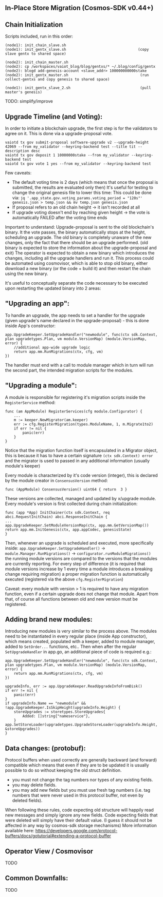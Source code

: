 ## In-Place Store Migration (Cosmos-SDK v0.44+) 

## Chain Initialization
Scripts included, run in this order:


    (node1): init_chain_slave.sh
    (node1): init_gentx_slave.sh                                 (copy slave gentx to shared space)
   
    (node2): init_chain_master.sh
    (node2): cp /workspaces/vaiot_blog/blog/gentxs/* ~/.blog/config/gentx
    (node2): blogd add-genesis-account <slave_addr> 100000000000stake
    (node2): init_gentx_master.sh                                 (run collect-gentxs and copy genesis to shared space)

    (node1): init_gentx_slave_2.sh                                (pull master's genesis)

TODO: simplify/improve


## Upgrade Timeline (and Voting):

In order to initiate a blockchain upgrade, the first step is for the validators to agree on it. This is done via a upgrade-proposal vote. 

    vaiotd tx gov submit-proposal software-upgrade v2 --upgrade-height 42069 --from my_validator --keyring-backend test --title tit --description desc 
    vaiotd tx gov deposit 1 10000000stake --from my_validator --keyring-backend test 
    vaiotd tx gov vote 1 yes --from my_validator --keyring-backend test

Few caveats:

 - The default voting time is 2 days (which means that once the proposal is submitted, the results are evaluated only then)
It's useful for testing to change the original genesis file to lower this time:
This could be done via:
`jq '.app_state.gov.voting_params.voting_period = "120s"' genesis.json > temp.json && mv temp.json genesis.json`
 - If proposal refers to an old chain height -> it isn't recorded at all
 - If upgrade voting doesn't end by reaching given height -> the vote is
   automatically FAILED after the voting time ends

Important to understand: 
Upgrade-proposal is sent to the old blockchain's binary. It the vote passes, the binary automatically stops at the height, scheduling an upgrade. The old binary is completely unaware of the new changes, only the fact that there should be an upgrade performed. (old binary is expected to store the information about the upgrade-proposal and exit) 
The operator is expected to obtain a new binary which introduces the changes, including all the upgrade handlers and run it.
This process could be automated using cosmovisor, which is able to stop old binary, either download a new binary (or the code + build it) and then restart the chain using the new binary.

It's useful to conceptually separate the code necessary to be executed upon restarting the updated binary into 2 areas:

## "Upgrading an app":

To handle an upgrade, the app needs to set a handler for the upgrade (given upgrade's name declared in the upgrade-proposal) - this is done inside App's constructor:

    app.UpgradeKeeper.SetUpgradeHandler("newmodule", func(ctx sdk.Context, plan upgradetypes.Plan, vm module.VersionMap) (module.VersionMap, error) { 
	    //additional app-wide upgrade logic 
	    return app.mm.RunMigrations(ctx, cfg, vm)
    })

The handler must end with a call to module manager which in turn will run the second part, the intended migration scripts for the modules.

## "Upgrading a module":

A module is responsible for registering it's migration scripts inside the `RegisterService` method:

    func (am AppModule) RegisterServices(cfg module.Configurator) {
	    ...
	    m := keeper.NewMigrator(am.keeper)
	    err := cfg.RegisterMigration(types.ModuleName, 1, m.Migrate1to2)
	    if err != nil {
		    panic(err)
	    }
	}
Notice that the migration function itself is encapsulated in a Migrator object, this is because it has to have a certain signature `(ctx sdk.Context) error` and the migrator is used to passed in any additional information  (usually module's keeper)

Every module is characterized by it's code version (integer), this is declared by the module creator in `ConsensusVersion` method:

    func (AppModule) ConsensusVersion() uint64 { return  3 }
    
These versions are collected, managed and updated by x/upgrade module. 
Every module's version is first collected during chain initialization:

    func (app *App) InitChainer(ctx sdk.Context, req abci.RequestInitChain) abci.ResponseInitChain {
    ...
    app.UpgradeKeeper.SetModuleVersionMap(ctx, app.mm.GetVersionMap())
    return app.mm.InitGenesis(ctx, app.appCodec, genesisState)
    }

Then, whenever an upgrade is scheduled and executed, more specifically inside:
`app.UpgradeKeeper.SetUpgradeHandler()` -> `module.Manager.RunMigrations()` -> `configurator.runModuleMigrations()` 
the running module versions are compared to the versions that the modules are currently reporting. For every step of difference (it is required that module versions increase by 1 every time a module introduces a breaking change requiring migration) a proper migration function is automatically executed (registered via the above `cfg.RegisterMigration`)

Caveat: every module with version > 1 is required to have any migration function, even if a certain upgrade does not change that module. Apart from that, of course all functions between old and new version must be registered.

## Adding brand new modules:

Introducing new modules is very similar to the process above. The modules need to be instantiated in every regular place (inside App constructor), which means created, populated with a keeper, added to module manager, added to `SetOrder...` functions, etc.. Then when after the regular `SetUpgradeHandler` in app.go, an additional piece of code is required e.g.:
    
    app.UpgradeKeeper.SetUpgradeHandler("newmodule", func(ctx sdk.Context, plan upgradetypes.Plan, vm module.VersionMap) (module.VersionMap, error) {
	    return app.mm.RunMigrations(ctx, cfg, vm)
    })
 
    upgradeInfo, err := app.UpgradeKeeper.ReadUpgradeInfoFromDisk() 
	if err != nil {
		panic(err)
    } 
    if upgradeInfo.Name == "newmodule" && !app.UpgradeKeeper.IsSkipHeight(upgradeInfo.Height) {
	    storeUpgrades := storetypes.StoreUpgrades{
		    Added: []string{"nameservice"},
	    }
    app.SetStoreLoader(upgradetypes.UpgradeStoreLoader(upgradeInfo.Height, &storeUpgrades))
    }

## Data changes: (protobuf):

Protocol buffers when used correctly are generally backward (and forward) compatible which means that even if they are to be updated it is usually possible to do so without keeping the old struct definition. 
-   you must not change the tag numbers nor types of any existing fields.
-   you may delete fields.
-   you may add new fields but you must use fresh tag numbers (i.e. tag numbers that were never used in this protocol buffer, not even by deleted fields).

When following these rules, code expecting old structure will happily read new messages and simply ignore any new fields. Code expecting fields that were deleted will simply have their default value. (I guess it should not be affected in any way by cosmos-sdk storage mechanisms)
More information available here: https://developers.google.com/protocol-buffers/docs/gotutorial#extending-a-protocol-buffer


## Operator View / Cosmovisor
TODO

## Common Downfalls:
TODO



